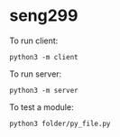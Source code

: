 # seng299

To run client:
```
python3 -m client
```

To run server:
```
python3 -m server
```

To test a module:
```
python3 folder/py_file.py
```
